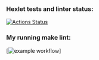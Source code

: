 ### Hexlet tests and linter status:
[![Actions Status](https://github.com/nikboxinbox/frontend-project-lvl1/workflows/hexlet-check/badge.svg)](https://github.com/nikboxinbox/frontend-project-lvl1/actions)
### My running make lint:
[![example workflow](https://github.com/nikboxinbox/frontend-project-lvl1/workflows/my-make-link.yml/badge.svg)]



